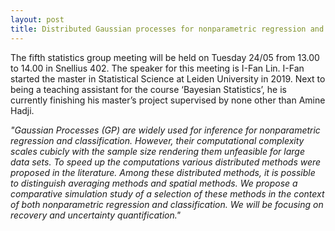 ```yaml
---
layout: post
title: Distributed Gaussian processes for nonparametric regression and classification (I-Fan Lin, BSc)
---
```


The fifth statistics group meeting will be held on Tuesday 24/05 from 13.00 to 14.00 in Snellius 402.
The speaker for this meeting is I-Fan Lin. I-Fan started the master in Statistical Science at Leiden University in 2019.
Next to being a teaching assistant for the course ‘Bayesian Statistics’, he is currently finishing his master’s project supervised by none other than Amine Hadji.

<em>
"Gaussian Processes (GP) are widely used for inference for nonparametric regression and classification. However, their computational complexity scales cubicly with the sample size rendering them unfeasible for large data sets. To speed up the computations various distributed methods were proposed in the literature. Among these distributed methods, it is possible to distinguish averaging methods and spatial methods. We propose a comparative simulation study of a selection of these methods in the context of both nonparametric regression and classification. We will be focusing on recovery and uncertainty quantification."
</em>
